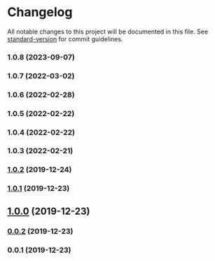 # Changelog

All notable changes to this project will be documented in this file. See [standard-version](https://github.com/conventional-changelog/standard-version) for commit guidelines.

### 1.0.8 (2023-09-07)

### 1.0.7 (2022-03-02)

### 1.0.6 (2022-02-28)

### 1.0.5 (2022-02-22)

### 1.0.4 (2022-02-22)

### 1.0.3 (2022-02-21)

### [1.0.2](https://github.com/Kikobeats/html-scripts/compare/v1.0.1...v1.0.2) (2019-12-24)

### [1.0.1](https://github.com/Kikobeats/html-scripts/compare/v0.0.2...v1.0.1) (2019-12-23)

## [1.0.0](https://github.com/Kikobeats/html-scripts/compare/v0.0.2...v1.0.0) (2019-12-23)

### [0.0.2](https://github.com/Kikobeats/html-scripts/compare/v0.0.1...v0.0.2) (2019-12-23)

### 0.0.1 (2019-12-23)
